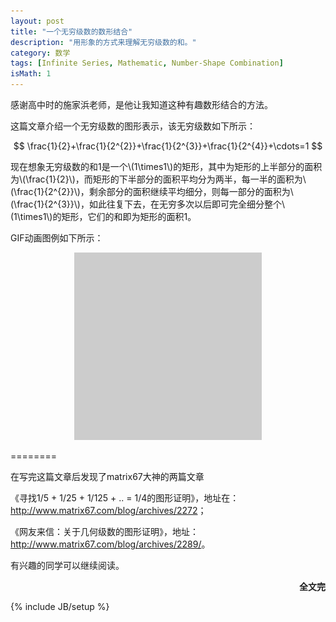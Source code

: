 ```yaml
---
layout: post
title: "一个无穷级数的数形结合"
description: "用形象的方式来理解无穷级数的和。"
category: 数学
tags: [Infinite Series, Mathematic, Number-Shape Combination]
isMath: 1
---
```

<p>感谢高中时的施家浜老师，是他让我知道这种有趣数形结合的方法。</p>
<p>这篇文章介绍一个无穷级数的图形表示，该无穷级数如下所示：</p>

<p style="text-align:center;">$$ \frac{1}{2}+\frac{1}{2^{2}}+\frac{1}{2^{3}}+\frac{1}{2^{4}}+\cdots=1 $$</p>

<p>现在想象无穷级数的和1是一个\(1\times1\)的矩形，其中为矩形的上半部分的面积为\(\frac{1}{2}\)，而矩形的下半部分的面积平均分为两半，每一半的面积为\(\frac{1}{2^{2}}\)，剩余部分的面积继续平均细分，则每一部分的面积为\(\frac{1}{2^{3}}\)，如此往复下去，在无穷多次以后即可完全细分整个\(1\times1\)的矩形，它们的和即为矩形的面积1。</p>

<p>GIF动画图例如下所示：</p>
<p style="text-align:center;"><img height="300px" src="/img/post/2012-9-2-infinite-series-with-graph/graph-of-an-infinite-series.gif" width="300px" /></p>


<p>========</p>
<p>在写完这篇文章后发现了matrix67大神的两篇文章</p>
<p style="text-align:left;">《寻找1/5 + 1/25 + 1/125 + .. = 1/4的图形证明》，地址在：<br /><a href="http://www.matrix67.com/blog/archives/2272" target="_blank">http://www.matrix67.com/blog/archives/2272</a>；</p>
<p style="text-align:left;">《网友来信：关于几何级数的图形证明》，地址：<br /><a href="http://www.matrix67.com/blog/archives/2289/" target="_blank">http://www.matrix67.com/blog/archives/2289/</a>。</p>
<p>有兴趣的同学可以继续阅读。</p>
<p style="text-align:right;"><strong>全文完</strong></p>

{% include JB/setup %}

